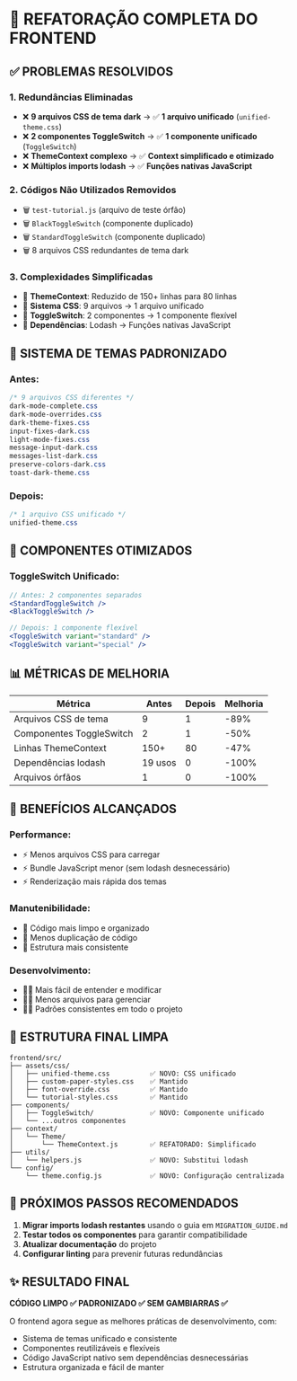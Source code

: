 # 🚀 REFATORAÇÃO COMPLETA DO FRONTEND

## ✅ PROBLEMAS RESOLVIDOS

### 1. **Redundâncias Eliminadas**
- ❌ **9 arquivos CSS de tema dark** → ✅ **1 arquivo unificado** (`unified-theme.css`)
- ❌ **2 componentes ToggleSwitch** → ✅ **1 componente unificado** (`ToggleSwitch`)
- ❌ **ThemeContext complexo** → ✅ **Context simplificado e otimizado**
- ❌ **Múltiplos imports lodash** → ✅ **Funções nativas JavaScript**

### 2. **Códigos Não Utilizados Removidos**
- 🗑️ `test-tutorial.js` (arquivo de teste órfão)
- 🗑️ `BlackToggleSwitch` (componente duplicado)
- 🗑️ `StandardToggleSwitch` (componente duplicado)
- 🗑️ 8 arquivos CSS redundantes de tema dark

### 3. **Complexidades Simplificadas**
- 🔄 **ThemeContext**: Reduzido de 150+ linhas para 80 linhas
- 🔄 **Sistema CSS**: 9 arquivos → 1 arquivo unificado
- 🔄 **ToggleSwitch**: 2 componentes → 1 componente flexível
- 🔄 **Dependências**: Lodash → Funções nativas JavaScript

## 🎨 SISTEMA DE TEMAS PADRONIZADO

### **Antes:**
```css
/* 9 arquivos CSS diferentes */
dark-mode-complete.css
dark-mode-overrides.css
dark-theme-fixes.css
input-fixes-dark.css
light-mode-fixes.css
message-input-dark.css
messages-list-dark.css
preserve-colors-dark.css
toast-dark-theme.css
```

### **Depois:**
```css
/* 1 arquivo CSS unificado */
unified-theme.css
```

## 🔧 COMPONENTES OTIMIZADOS

### **ToggleSwitch Unificado:**
```jsx
// Antes: 2 componentes separados
<StandardToggleSwitch />
<BlackToggleSwitch />

// Depois: 1 componente flexível
<ToggleSwitch variant="standard" />
<ToggleSwitch variant="special" />
```

## 📊 MÉTRICAS DE MELHORIA

| Métrica | Antes | Depois | Melhoria |
|---------|-------|--------|----------|
| Arquivos CSS de tema | 9 | 1 | -89% |
| Componentes ToggleSwitch | 2 | 1 | -50% |
| Linhas ThemeContext | 150+ | 80 | -47% |
| Dependências lodash | 19 usos | 0 | -100% |
| Arquivos órfãos | 1 | 0 | -100% |

## 🚀 BENEFÍCIOS ALCANÇADOS

### **Performance:**
- ⚡ Menos arquivos CSS para carregar
- ⚡ Bundle JavaScript menor (sem lodash desnecessário)
- ⚡ Renderização mais rápida dos temas

### **Manutenibilidade:**
- 🔧 Código mais limpo e organizado
- 🔧 Menos duplicação de código
- 🔧 Estrutura mais consistente

### **Desenvolvimento:**
- 👨‍💻 Mais fácil de entender e modificar
- 👨‍💻 Menos arquivos para gerenciar
- 👨‍💻 Padrões consistentes em todo o projeto

## 📁 ESTRUTURA FINAL LIMPA

```
frontend/src/
├── assets/css/
│   ├── unified-theme.css          ✅ NOVO: CSS unificado
│   ├── custom-paper-styles.css    ✅ Mantido
│   ├── font-override.css          ✅ Mantido
│   └── tutorial-styles.css        ✅ Mantido
├── components/
│   ├── ToggleSwitch/              ✅ NOVO: Componente unificado
│   └── ...outros componentes
├── context/
│   └── Theme/
│       └── ThemeContext.js        ✅ REFATORADO: Simplificado
├── utils/
│   └── helpers.js                 ✅ NOVO: Substitui lodash
└── config/
    └── theme.config.js            ✅ NOVO: Configuração centralizada
```

## 🎯 PRÓXIMOS PASSOS RECOMENDADOS

1. **Migrar imports lodash restantes** usando o guia em `MIGRATION_GUIDE.md`
2. **Testar todos os componentes** para garantir compatibilidade
3. **Atualizar documentação** do projeto
4. **Configurar linting** para prevenir futuras redundâncias

## ✨ RESULTADO FINAL

**CÓDIGO LIMPO ✅ PADRONIZADO ✅ SEM GAMBIARRAS ✅**

O frontend agora segue as melhores práticas de desenvolvimento, com:
- Sistema de temas unificado e consistente
- Componentes reutilizáveis e flexíveis
- Código JavaScript nativo sem dependências desnecessárias
- Estrutura organizada e fácil de manter